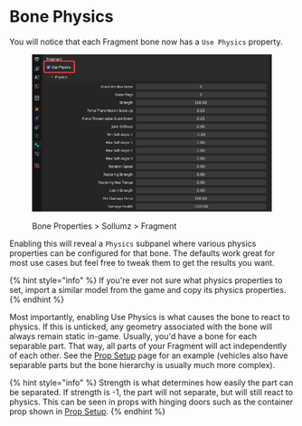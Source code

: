 # Bone Physics

You will notice that each Fragment bone now has a `Use Physics` property.

<div align="left">

<figure><img src="../../.gitbook/assets/pyZx3hN.png" alt=""><figcaption><p>Bone Properties > Sollumz > Fragment</p></figcaption></figure>

</div>

Enabling this will reveal a `Physics` subpanel where various physics properties can be configured for that bone. The defaults work great for most use cases but feel free to tweak them to get the results you want.&#x20;

{% hint style="info" %}
If you're ever not sure what physics properties to set, import a similar model from the game and copy its physics properties.
{% endhint %}

Most importantly, enabling Use Physics is what causes the bone to react to physics. If this is unticked, any geometry associated with the bone will always remain static in-game. Usually, you'd have a bone for each separable part. That way, all parts of your Fragment will act independently of each other. See the [Prop Setup](prop-setup.md) page for an example (vehicles also have separable parts but the bone hierarchy is usually much more complex).

{% hint style="info" %}
Strength is what determines how easily the part can be separated. If strength is -1, the part will not separate, but will still react to physics. This can be seen in props with hinging doors such as the container prop shown in [Prop Setup](prop-setup.md#skeleton-setup).
{% endhint %}
